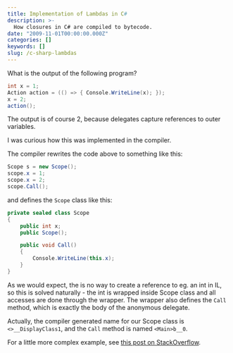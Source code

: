 ```yaml
---
title: Implementation of Lambdas in C#
description: >-
  How closures in C# are compiled to bytecode.
date: "2009-11-01T00:00:00.000Z"
categories: []
keywords: []
slug: /c-sharp-lambdas
---
```


What is the output of the following program?

```cs
int x = 1;
Action action = (() => { Console.WriteLine(x); });
x = 2;
action();
```

The output is of course 2, because delegates capture references to outer variables.

I was curious how this was implemented in the compiler.

The compiler rewrites the code above to something like this:

```cs
Scope s = new Scope();
scope.x = 1;
scope.x = 2;
scope.Call();
```

and defines the `Scope` class like this:

```cs
private sealed class Scope
{
    public int x;
    public Scope();

    public void Call()
    {
        Console.WriteLine(this.x);
    }
}
```

As we would expect, the is no way to create a reference to eg. an int in IL, so this is solved naturally - the int is wrapped inside Scope class and all accesses are done through the wrapper.
The wrapper also defines the `Call` method, which is exactly the body of the anonymous delegate.

Actually, the compiler generated name for our Scope class is `<>__DisplayClass1`, and the `Call` method is named `<Main>b__0`.

For a little more complex example, see [this post on StackOverflow](https://stackoverflow.com/questions/742365/how-captured-value-in-anonymous-methods-are-implemented-in-net).
